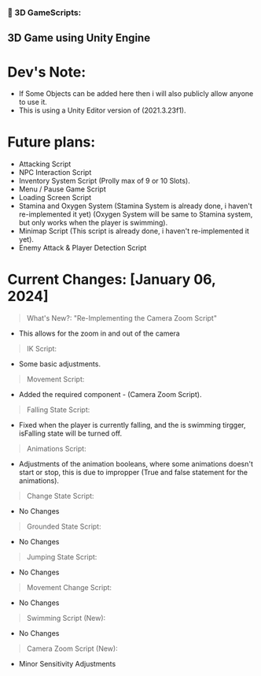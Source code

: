 ### 🔨 3D GameScripts:
3D Game using Unity Engine
---

<h1>Dev's Note:</h1>

- If Some Objects can be added here then i will also publicly allow anyone to use it.
- This is using a Unity Editor version of (2021.3.23f1).

<h1>Future plans:</h1>

- Attacking Script
- NPC Interaction Script
- Inventory System Script (Prolly max of 9 or 10 Slots).
- Menu / Pause Game Script
- Loading Screen Script
- Stamina and Oxygen System (Stamina System is already done, i haven't re-implemented it yet) (Oxygen System will be same to Stamina system, but only works when the player is swimming).
- Minimap Script (This script is already done, i haven't re-implemented it yet).
- Enemy Attack & Player Detection Script

<h1>Current Changes: [January 06, 2024]</h1>

> What's New?: "Re-Implementing the Camera Zoom Script"
- This allows for the zoom in and out of the camera

> IK Script:
- Some basic adjustments.
  
> Movement Script:
- Added the required component - (Camera Zoom Script).

> Falling State Script:
- Fixed when the player is currently falling, and the is swimming tirgger, isFalling state will be turned off.

> Animations Script:
- Adjustments of the animation booleans, where some animations doesn't start or stop, this is due to impropper (True and false statement for the animations).

> Change State Script:
- No Changes

> Grounded State Script:
- No Changes

> Jumping State Script:
- No Changes

> Movement Change Script:
- No Changes

> Swimming Script (New):
- No Changes

> Camera Zoom Script (New):
- Minor Sensitivity Adjustments

